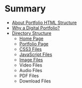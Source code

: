 # Summary

* [About Portfolio HTML Structure](README.md)
* [Why a Digital Portfolio?](01whydigitalportfolio.md)
* [Directory Structure](directory_structure.md)
   * [Home Page](home_page.md)
   * [Portfolio Page](portfolio_page.md)
   * [CSS3 Files](css3_files.md)
   * [JavaScript Files](javascript_files.md)
   * [Image Files](image_files.md)
   * Video Files
   * Audio Files
   * PDF Files
   * Download Files

